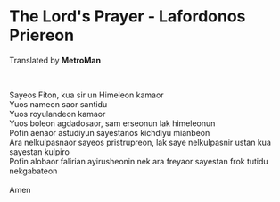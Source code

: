 # The Lord's Prayer - Lafordonos Priereon
<p>Translated by <strong>MetroMan</strong></p>
<br>
<p>Sayeos Fiton, kua sir un Himeleon kamaor<br>
Yuos nameon saor santidu<br>
Yuos royulandeon kamaor<br>
Yuos boleon agdadosaor, sam erseonun lak himeleonun<br>
Pofin aenaor astudiyun sayestanos kichdiyu mianbeon<br>
Ara nelkulpasnaor sayeos pristrupreon, lak saye nelkulpasnir ustan kua sayestan kulpiro<br>
Pofin alobaor falirian ayirusheonin nek ara freyaor sayestan frok tutidu nekgabateon<br>
<br>
Amen</p>
